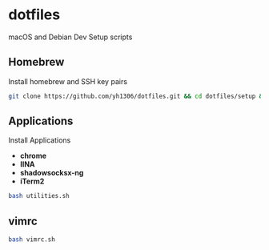 # dotfiles
macOS and Debian Dev Setup scripts


## Homebrew
Install homebrew and SSH key pairs
```bash
git clone https://github.com/yh1306/dotfiles.git && cd dotfiles/setup && chmod a+x brew.sh && ./brew.sh
```


## Applications
Install Applications
- **chrome**
- **IINA**
- **shadowsocksx-ng**
- **iTerm2**
```bash
bash utilities.sh
```

## vimrc
```bash
bash vimrc.sh
```
